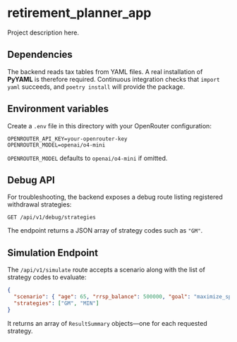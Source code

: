 # retirement_planner_app

Project description here.

## Dependencies

The backend reads tax tables from YAML files. A real installation of
**PyYAML** is therefore required. Continuous integration checks that
`import yaml` succeeds, and `poetry install` will provide the package.

## Environment variables

Create a `.env` file in this directory with your OpenRouter configuration:

```
OPENROUTER_API_KEY=your-openrouter-key
OPENROUTER_MODEL=openai/o4-mini
```

`OPENROUTER_MODEL` defaults to `openai/o4-mini` if omitted.


## Debug API

For troubleshooting, the backend exposes a debug route listing registered
withdrawal strategies:

```
GET /api/v1/debug/strategies
```

The endpoint returns a JSON array of strategy codes such as `"GM"`.

## Simulation Endpoint

The `/api/v1/simulate` route accepts a scenario along with the list of
strategy codes to evaluate:

```json
{
  "scenario": { "age": 65, "rrsp_balance": 500000, "goal": "maximize_spending" },
  "strategies": ["GM", "MIN"]
}
```

It returns an array of `ResultSummary` objects—one for each requested
strategy.
